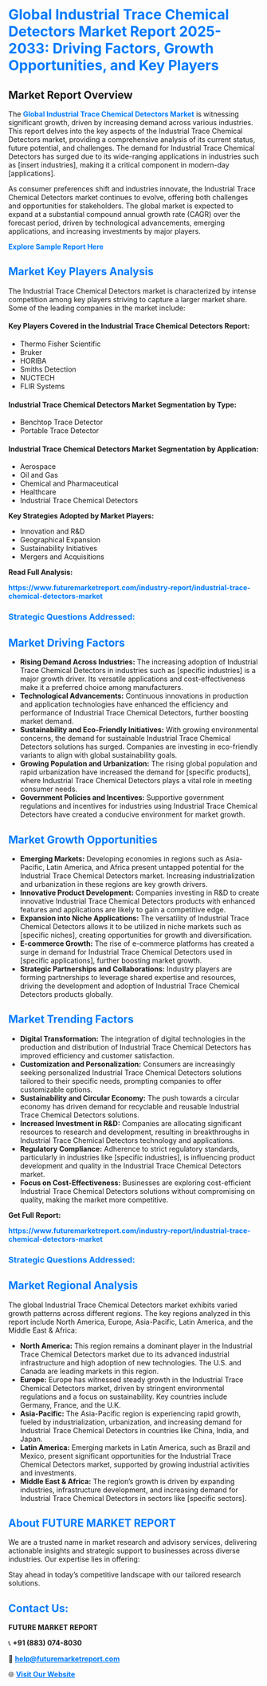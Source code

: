 <h1 style="color: #007BFF;">Global Industrial Trace Chemical Detectors Market Report 2025-2033: Driving Factors, Growth Opportunities, and Key Players</h1>

<section id="overview">
<h2>Market Report Overview</h2>
<p>The <a href="https://www.futuremarketreport.com/industry-report/industrial-trace-chemical-detectors-market" style="color: #007BFF; text-decoration: none;"><strong>Global Industrial Trace Chemical Detectors Market</strong></a> is witnessing significant growth, driven by increasing demand across various industries. This report delves into the key aspects of the Industrial Trace Chemical Detectors market, providing a comprehensive analysis of its current status, future potential, and challenges. The demand for Industrial Trace Chemical Detectors has surged due to its wide-ranging applications in industries such as [insert industries], making it a critical component in modern-day [applications].</p>
<p>As consumer preferences shift and industries innovate, the Industrial Trace Chemical Detectors market continues to evolve, offering both challenges and opportunities for stakeholders. The global market is expected to expand at a substantial compound annual growth rate (CAGR) over the forecast period, driven by technological advancements, emerging applications, and increasing investments by major players.</p>
</section>

<section id="overview">
<p><a href="https://www.futuremarketreport.com/request-sample/reportId=128482" style="color: #007BFF; text-decoration: none;"><strong>Explore Sample Report Here</strong></a></p>
</section>

<section id="key-players">
<h2 style="color: #007BFF;">Market Key Players Analysis</h2>
<p>The Industrial Trace Chemical Detectors market is characterized by intense competition among key players striving to capture a larger market share. Some of the leading companies in the market include:</p>
<h4>Key Players Covered in the Industrial Trace Chemical Detectors Report:</h4>
<ul><li>Thermo Fisher Scientific</li><li>Bruker</li><li>HORIBA</li><li>Smiths Detection</li><li>NUCTECH</li><li>FLIR Systems</li></ul>
<h4>Industrial Trace Chemical Detectors Market Segmentation by Type:</h4>
<ul><li>Benchtop Trace Detector</li><li>Portable Trace Detector</li></ul>

<h4>Industrial Trace Chemical Detectors Market Segmentation by Application:</h4>
<ul><li>Aerospace</li><li>Oil and Gas</li><li>Chemical and Pharmaceutical</li><li>Healthcare</li><li>Industrial Trace Chemical Detectors</li></ul>
<p><strong>Key Strategies Adopted by Market Players:</strong></p>
<ul>
<li>Innovation and R&D</li>
<li>Geographical Expansion</li>
<li>Sustainability Initiatives</li>
<li>Mergers and Acquisitions</li>
</ul>
</section>

<section>
<p><strong>Read Full Analysis: </strong></p><a href="https://www.futuremarketreport.com/industry-report/industrial-trace-chemical-detectors-market" style="color: #007BFF; text-decoration: none;"><strong>https://www.futuremarketreport.com/industry-report/industrial-trace-chemical-detectors-market</strong></a>
<h3 style="color: #007BFF;">Strategic Questions Addressed:</h3>
</section>

<section id="driving-factors">
<h2 style="color: #007BFF;">Market Driving Factors</h2>
<ul>
<li><strong>Rising Demand Across Industries:</strong> The increasing adoption of Industrial Trace Chemical Detectors in industries such as [specific industries] is a major growth driver. Its versatile applications and cost-effectiveness make it a preferred choice among manufacturers.</li>
<li><strong>Technological Advancements:</strong> Continuous innovations in production and application technologies have enhanced the efficiency and performance of Industrial Trace Chemical Detectors, further boosting market demand.</li>
<li><strong>Sustainability and Eco-Friendly Initiatives:</strong> With growing environmental concerns, the demand for sustainable Industrial Trace Chemical Detectors solutions has surged. Companies are investing in eco-friendly variants to align with global sustainability goals.</li>
<li><strong>Growing Population and Urbanization:</strong> The rising global population and rapid urbanization have increased the demand for [specific products], where Industrial Trace Chemical Detectors plays a vital role in meeting consumer needs.</li>
<li><strong>Government Policies and Incentives:</strong> Supportive government regulations and incentives for industries using Industrial Trace Chemical Detectors have created a conducive environment for market growth.</li>
</ul>
</section>

<section id="growth-opportunities">
<h2 style="color: #007BFF;">Market Growth Opportunities</h2>
<ul>
<li><strong>Emerging Markets:</strong> Developing economies in regions such as Asia-Pacific, Latin America, and Africa present untapped potential for the Industrial Trace Chemical Detectors market. Increasing industrialization and urbanization in these regions are key growth drivers.</li>
<li><strong>Innovative Product Development:</strong> Companies investing in R&D to create innovative Industrial Trace Chemical Detectors products with enhanced features and applications are likely to gain a competitive edge.</li>
<li><strong>Expansion into Niche Applications:</strong> The versatility of Industrial Trace Chemical Detectors allows it to be utilized in niche markets such as [specific niches], creating opportunities for growth and diversification.</li>
<li><strong>E-commerce Growth:</strong> The rise of e-commerce platforms has created a surge in demand for Industrial Trace Chemical Detectors used in [specific applications], further boosting market growth.</li>
<li><strong>Strategic Partnerships and Collaborations:</strong> Industry players are forming partnerships to leverage shared expertise and resources, driving the development and adoption of Industrial Trace Chemical Detectors products globally.</li>
</ul>
</section>

<section id="trending-factors">
<h2 style="color: #007BFF;">Market Trending Factors</h2>
<ul>
<li><strong>Digital Transformation:</strong> The integration of digital technologies in the production and distribution of Industrial Trace Chemical Detectors has improved efficiency and customer satisfaction.</li>
<li><strong>Customization and Personalization:</strong> Consumers are increasingly seeking personalized Industrial Trace Chemical Detectors solutions tailored to their specific needs, prompting companies to offer customizable options.</li>
<li><strong>Sustainability and Circular Economy:</strong> The push towards a circular economy has driven demand for recyclable and reusable Industrial Trace Chemical Detectors solutions.</li>
<li><strong>Increased Investment in R&D:</strong> Companies are allocating significant resources to research and development, resulting in breakthroughs in Industrial Trace Chemical Detectors technology and applications.</li>
<li><strong>Regulatory Compliance:</strong> Adherence to strict regulatory standards, particularly in industries like [specific industries], is influencing product development and quality in the Industrial Trace Chemical Detectors market.</li>
<li><strong>Focus on Cost-Effectiveness:</strong> Businesses are exploring cost-efficient Industrial Trace Chemical Detectors solutions without compromising on quality, making the market more competitive.</li>
</ul>
</section>

<section>
<p><strong>Get Full Report: </strong></p><a href="https://www.futuremarketreport.com/industry-report/industrial-trace-chemical-detectors-market" style="color: #007BFF; text-decoration: none;"><strong>https://www.futuremarketreport.com/industry-report/industrial-trace-chemical-detectors-market</strong></a>
<h3 style="color: #007BFF;">Strategic Questions Addressed:</h3>
</section>


<section id="regional-analysis">
<h2 style="color: #007BFF;">Market Regional Analysis</h2>
<p>The global Industrial Trace Chemical Detectors market exhibits varied growth patterns across different regions. The key regions analyzed in this report include North America, Europe, Asia-Pacific, Latin America, and the Middle East & Africa:</p>
<ul>
<li><strong>North America:</strong> This region remains a dominant player in the Industrial Trace Chemical Detectors market due to its advanced industrial infrastructure and high adoption of new technologies. The U.S. and Canada are leading markets in this region.</li>
<li><strong>Europe:</strong> Europe has witnessed steady growth in the Industrial Trace Chemical Detectors market, driven by stringent environmental regulations and a focus on sustainability. Key countries include Germany, France, and the U.K.</li>
<li><strong>Asia-Pacific:</strong> The Asia-Pacific region is experiencing rapid growth, fueled by industrialization, urbanization, and increasing demand for Industrial Trace Chemical Detectors in countries like China, India, and Japan.</li>
<li><strong>Latin America:</strong> Emerging markets in Latin America, such as Brazil and Mexico, present significant opportunities for the Industrial Trace Chemical Detectors market, supported by growing industrial activities and investments.</li>
<li><strong>Middle East & Africa:</strong> The region’s growth is driven by expanding industries, infrastructure development, and increasing demand for Industrial Trace Chemical Detectors in sectors like [specific sectors].</li>
</ul>
</section>

<footer>
<h2 style="color: #007BFF;">About FUTURE MARKET REPORT</h2>
<p>We are a trusted name in market research and advisory services, delivering actionable insights and strategic support to businesses across diverse industries. Our expertise lies in offering:</p>

<p>Stay ahead in today’s competitive landscape with our tailored research solutions.</p>

<h2 style="color: #007BFF;">Contact Us:</h2>
<p><strong>FUTURE MARKET REPORT</strong></p>
<p>📞 <strong>+91 (883) 074-8030</strong></p>
<p>📧 <strong><a href="mailto:help@futuremarketreport.com" style="color: #007BFF;">help@futuremarketreport.com</a></strong></p>
<p>🌐 <strong><a href="https://www.futuremarketreport.com/" style="color: #007BFF;">Visit Our Website</a></strong></p>
</footer>